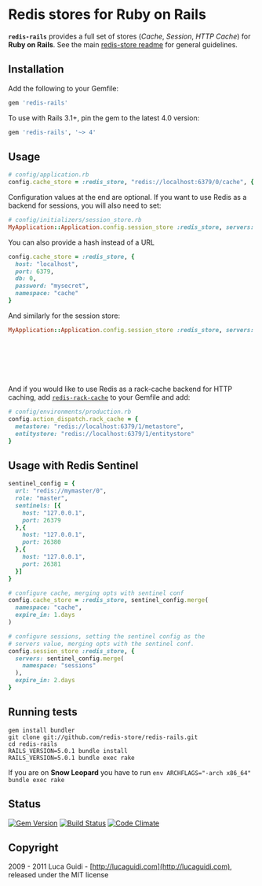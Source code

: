 # Redis stores for Ruby on Rails

__`redis-rails`__ provides a full set of stores (*Cache*, *Session*, *HTTP Cache*) for __Ruby on Rails__. See the main [redis-store readme](https://github.com/redis-store/redis-store) for general guidelines.

## Installation

Add the following to your Gemfile:

```ruby
gem 'redis-rails'
```

To use with Rails 3.1+, pin the gem to the latest 4.0 version:

```ruby
gem 'redis-rails', '~> 4'
```

## Usage

```ruby
# config/application.rb
config.cache_store = :redis_store, "redis://localhost:6379/0/cache", { expire_in: 90.minutes }
```

Configuration values at the end are optional. If you want to use Redis as a backend for sessions, you will also need to set:

```ruby
# config/initializers/session_store.rb
MyApplication::Application.config.session_store :redis_store, servers: "redis://localhost:6379/0/session"
```

You can also provide a hash instead of a URL

```ruby
config.cache_store = :redis_store, {
  host: "localhost",
  port: 6379,
  db: 0,
  password: "mysecret",
  namespace: "cache"
}
```

And similarly for the session store:

```ruby
MyApplication::Application.config.session_store :redis_store, servers: { host: "localhost",
                                                                         port: 6379,
                                                                         db: 0,
                                                                         password: "mysecret",
                                                                         namespace: "session"
                                                                       },
                                                                       expire_in: 90.minutes
```

And if you would like to use Redis as a rack-cache backend for HTTP caching, add [`redis-rack-cache`](https://github.com/redis-store/redis-rack-cache) to your Gemfile and add:

```ruby
# config/environments/production.rb
config.action_dispatch.rack_cache = {
  metastore: "redis://localhost:6379/1/metastore",
  entitystore: "redis://localhost:6379/1/entitystore"
}
```

## Usage with Redis Sentinel

```ruby
sentinel_config = {
  url: "redis://mymaster/0",
  role: "master",
  sentinels: [{
    host: "127.0.0.1",
    port: 26379
  },{
    host: "127.0.0.1",
    port: 26380
  },{
    host: "127.0.0.1",
    port: 26381
  }]
}

# configure cache, merging opts with sentinel conf
config.cache_store = :redis_store, sentinel_config.merge(
  namespace: "cache",
  expire_in: 1.days
)

# configure sessions, setting the sentinel config as the
# servers value, merging opts with the sentinel conf.
config.session_store :redis_store, {
  servers: sentinel_config.merge(
    namespace: "sessions"
  ),
  expire_in: 2.days
}
```

## Running tests

```shell
gem install bundler
git clone git://github.com/redis-store/redis-rails.git
cd redis-rails
RAILS_VERSION=5.0.1 bundle install
RAILS_VERSION=5.0.1 bundle exec rake
```

If you are on **Snow Leopard** you have to run `env ARCHFLAGS="-arch x86_64" bundle exec rake`

## Status

[![Gem Version](https://badge.fury.io/rb/redis-rails.png)](http://badge.fury.io/rb/redis-rails)
[![Build Status](https://secure.travis-ci.org/redis-store/redis-rails.png?branch=master)](http://travis-ci.org/redis-store/redis-rails?branch=master)
[![Code Climate](https://codeclimate.com/github/redis-store/redis-rails.png)](https://codeclimate.com/github/redis-store/redis-rails)

## Copyright

2009 - 2011 Luca Guidi - [http://lucaguidi.com](http://lucaguidi.com), released under the MIT license
